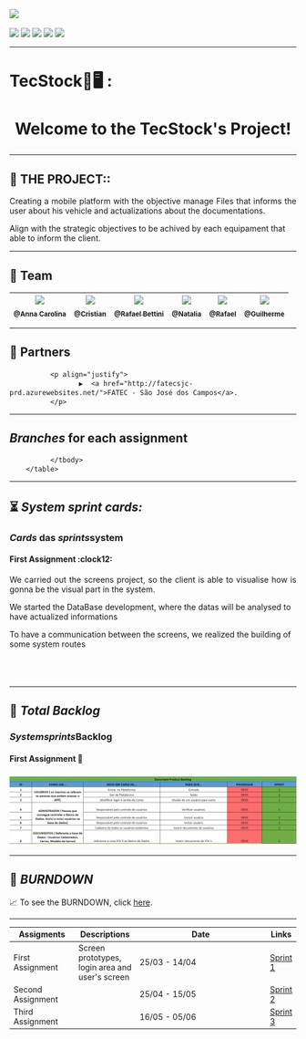 <p><img src="https://img.shields.io/badge/Sprint%201-Concluído-green?style=for-the-badge&logo=appveyor"></p>
<p>
<img src="https://img.shields.io/badge/Technology-ReactNative-9cf">
<img src="https://img.shields.io/badge/Technology-MongoDB-9cf">
<img src="https://img.shields.io/badge/Technology-SpringBoot-9cf">
<img src="https://img.shields.io/badge/Technology-JavaScript-9cf">
<img src="https://img.shields.io/badge/Technology-CSS-9cf">
</p>

--------------------------------------------------------------------------------------------------------------------
<p><h1>TecStock📖🖥️ :</h1></p>
<h1 align="center">Welcome to the TecStock's Project!</p> </h1> 

--------------------------------------------------------------------------------------------------------------------
## :microscope: THE PROJECT:: 

<p align="justify"> Creating a mobile platform with the objective manage Files that informs the user
about his vehicle and actualizations about the documentations.

Align with the strategic objectives to be achived by each equipament 
that able to inform the client.</p>


--------------------------------------------------------------------------------------------------------------------
##  :handshake: Team

[<img src="https://github.com/developersapi/LMSApp/blob/main/anna.jpeg" width=115 > <br> <sub> @Anna Carolina </sub>](https://github.com/AnnaCMendes)| [<img src="https://avatars.githubusercontent.com/u/67056255?v=4" width=115 > <br> <sub> @Cristian </sub>](https://github.com/CristianMateusTB) | [<img src="https://avatars.githubusercontent.com/u/67149165?v=4" width=115 > <br> <sub> @Rafael Bettini  </sub>](https://github.com/Rafael-BD) | [<img src="https://avatars.githubusercontent.com/u/56592052?v=4" width=115 > <br> <sub> @Natalia </sub>](https://github.com/NataliaBiscaro)| [<img src="https://avatars.githubusercontent.com/u/68171764?v=4" width=115 > <br> <sub> @Rafael  </sub>](https://github.com/Rafaeldossper) | [<img src="https://avatars.githubusercontent.com/u/40868447?v=4" width=115 > <br> <sub> @Guilherme  </sub>](https://github.com/guilherme4garcia) 
 | :---: |:---:|:---:|:---:|:---:|:---:|

--------------------------------------------------------------------------------------------------------------------
##  🏬 Partners

              <p align="justify">
                     ▶️  <a href="http://fatecsjc-prd.azurewebsites.net/">FATEC - São José dos Campos</a>.
              </p>

--------------------------------------------------------------------------------------------------------------------
<section id="Branches_assigments">
       <h2><i>Branches</i> for each assignment</h2>
       <table>
              <thead>
                     <th width=100px>Assigments</th>
                     <th>Descriptions</th>
                     <th width=215px>Date</th>
                     <th>Links</th>
              </thead>
              <tbody>
                     <tr>
                            <td>First Assignment</td>
                            <td>Screen prototypes, login area and user's screen</td>
                            <td>25/03 - 14/04</td>
                            <td><a href="">Sprint 1</td>
                     </tr>
                     <tr>
                            <td>Second Assignment</td>
                            <td> </td>
                            <td>25/04 - 15/05</td>
                            <td><a href="">Sprint 2</td>
                     </tr>
                     <tr>
                            <td>Third Assignment</td>
                            <td></td>
                            <td>16/05 - 05/06</td>
                            <td><a href="">Sprint 3</a></td>
                     </tr>

              </tbody>
        </table>
</section>


--------------------------------------------------------------------------------------------------------------------
## :hourglass_flowing_sand: **_System sprint cards:_**

<section id="cards">
       <h3><i>Cards</i> das <i>sprints</i>system</h3>
       <h4> First Assignment :clock12:</h4>
       <p align="justify">We carried out the screens project, so the client is able to visualise how is gonna be the visual part in the system.

We started the DataBase development, where the datas will be analysed to have actualized informations

To have a communication between the screens, we realized the building of some system routes </p>

## <h1 align="center"> ![]() </h1> 



--------------------------------------------------------------------------------------------------------------------

## :bookmark: **_Total Backlog_**

<h1><i>System</i><i>sprints</i>Backlog</h1>


<h4>First Assignment 📇</h4>
 <h1 align="center"> <img src="./Assets/Backlog.PNG">


--------------------------------------------------------------------------------------------------------------------

## :bookmark: **_BURNDOWN_**

<p align="justify">
                     📈 To see the BURNDOWN, click <a href="">here</a>.
              </p>
 

--------------------------------------------------------------------------------------------------------------------

